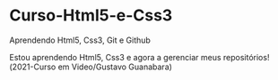 # Curso-Html5-e-Css3
 Aprendendo Html5, Css3, Git e Github 

 Estou aprendendo Html5, Css3 e agora a gerenciar meus repositórios!(2021-Curso em Video/Gustavo Guanabara)
